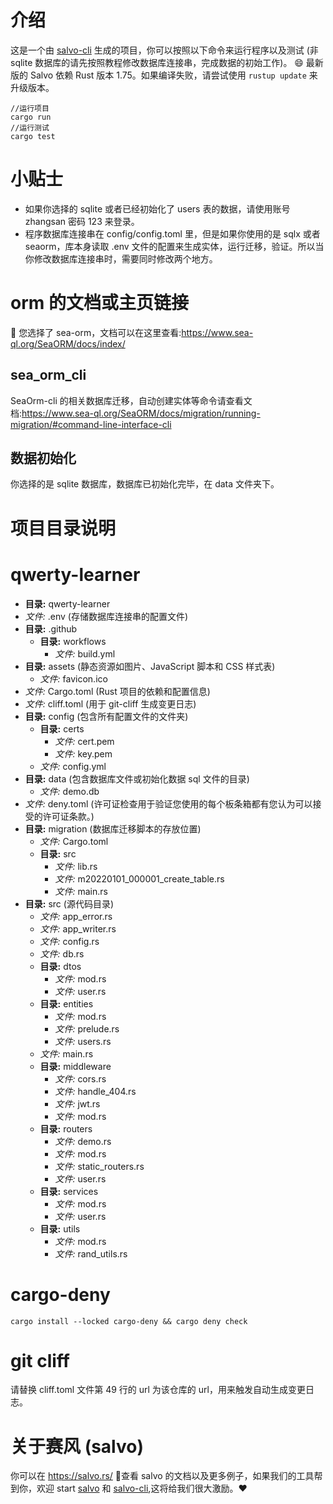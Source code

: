 # 介绍
这是一个由 [salvo-cli](https://github.com/salvo-rs/salvo-cli) 生成的项目，你可以按照以下命令来运行程序以及测试 (非 sqlite 数据库的请先按照教程修改数据库连接串，完成数据的初始工作)。
😄 最新版的 Salvo 依赖 Rust 版本 1.75。如果编译失败，请尝试使用 `rustup update` 来升级版本。
``` shell
//运行项目
cargo run 
//运行测试
cargo test
```
# 小贴士
- 如果你选择的 sqlite 或者已经初始化了 users 表的数据，请使用账号 zhangsan 密码 123 来登录。
- 程序数据库连接串在 config/config.toml 里，但是如果你使用的是 sqlx 或者 seaorm，库本身读取 .env 文件的配置来生成实体，运行迁移，验证。所以当你修改数据库连接串时，需要同时修改两个地方。
# orm 的文档或主页链接
🐚 您选择了 sea-orm，文档可以在这里查看:https://www.sea-ql.org/SeaORM/docs/index/
## sea_orm_cli
SeaOrm-cli 的相关数据库迁移，自动创建实体等命令请查看文档:https://www.sea-ql.org/SeaORM/docs/migration/running-migration/#command-line-interface-cli
## 数据初始化
你选择的是 sqlite 数据库，数据库已初始化完毕，在 data 文件夹下。
# 项目目录说明
# qwerty-learner
- **目录:** qwerty-learner 
- *文件:* .env         (存储数据库连接串的配置文件)
- **目录:** .github 
    - **目录:** workflows 
        - *文件:* build.yml 
- **目录:** assets         (静态资源如图片、JavaScript 脚本和 CSS 样式表)
    - *文件:* favicon.ico 
- *文件:* Cargo.toml         (Rust 项目的依赖和配置信息)
- *文件:* cliff.toml         (用于 git-cliff 生成变更日志)
- **目录:** config         (包含所有配置文件的文件夹)
    - **目录:** certs 
        - *文件:* cert.pem 
        - *文件:* key.pem 
    - *文件:* config.yml 
- **目录:** data         (包含数据库文件或初始化数据 sql 文件的目录)
    - *文件:* demo.db 
- *文件:* deny.toml         (许可证检查用于验证您使用的每个板条箱都有您认为可以接受的许可证条款。)
- **目录:** migration         (数据库迁移脚本的存放位置)
    - *文件:* Cargo.toml 
    - **目录:** src 
        - *文件:* lib.rs 
        - *文件:* m20220101_000001_create_table.rs 
        - *文件:* main.rs 
- **目录:** src         (源代码目录)
    - *文件:* app_error.rs 
    - *文件:* app_writer.rs 
    - *文件:* config.rs 
    - *文件:* db.rs 
    - **目录:** dtos 
        - *文件:* mod.rs 
        - *文件:* user.rs 
    - **目录:** entities 
        - *文件:* mod.rs 
        - *文件:* prelude.rs 
        - *文件:* users.rs 
    - *文件:* main.rs 
    - **目录:** middleware 
        - *文件:* cors.rs 
        - *文件:* handle_404.rs 
        - *文件:* jwt.rs 
        - *文件:* mod.rs 
    - **目录:** routers 
        - *文件:* demo.rs 
        - *文件:* mod.rs 
        - *文件:* static_routers.rs 
        - *文件:* user.rs 
    - **目录:** services 
        - *文件:* mod.rs 
        - *文件:* user.rs 
    - **目录:** utils 
        - *文件:* mod.rs 
        - *文件:* rand_utils.rs 

# cargo-deny
``` shell
cargo install --locked cargo-deny && cargo deny check
```
# git cliff
请替换 cliff.toml 文件第 49 行的 url 为该仓库的 url，用来触发自动生成变更日志。
# 关于赛风 (salvo)
你可以在 https://salvo.rs/ 📖查看 salvo 的文档以及更多例子，如果我们的工具帮到你，欢迎 start [salvo](https://github.com/salvo-rs/salvo) 和 [salvo-cli](https://github.com/salvo-rs/salvo-cli),这将给我们很大激励。❤️️